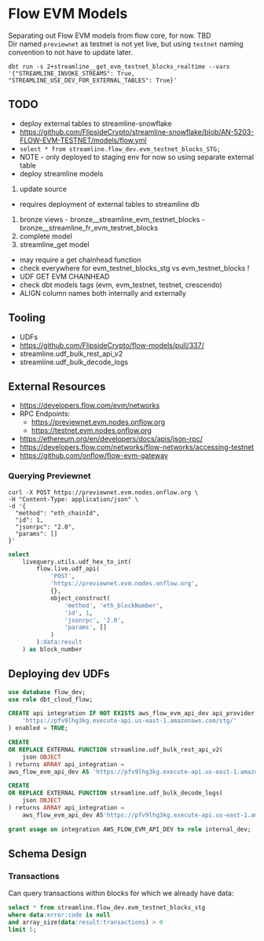 # Flow EVM Models

Separating out Flow EVM models from flow core, for now. TBD  
Dir named `previewnet` as testnet is not yet live, but using `testnet` naming convention to not have to update later.  

```shell
dbt run -s 2+streamline__get_evm_testnet_blocks_realtime --vars '{"STREAMLINE_INVOKE_STREAMS": True, "STREAMLINE_USE_DEV_FOR_EXTERNAL_TABLES": True}'
```

## TODO

 - deploy external tables to streamline-snowflake
  - https://github.com/FlipsideCrypto/streamline-snowflake/blob/AN-5203-FLOW-EVM-TESTNET/models/flow.yml
   - `select * from streamline.flow_dev.evm_testnet_blocks_STG;`
   - NOTE - only deployed to staging env for now so using separate external table
 - deploy streamline models
  1. update source
   - requires deployment of external tables to streamline db
  1. bronze views
    - bronze__streamline_evm_testnet_blocks
    - bronze__streamline_fr_evm_testnet_blocks
  1. complete model
  1. streamline_get model
   - may require a get chainhead function
 - check everywhere for evm_testnet_blocks_stg vs evm_testnet_blocks !
 - UDF GET EVM CHAINHEAD
 - check dbt models tags (evm, evm_testnet, testnet, crescendo)
 - ALIGN column names both internally and externally

## Tooling
 - UDFs
  - https://github.com/FlipsideCrypto/flow-models/pull/337/
  - streamline.udf_bulk_rest_api_v2
  - streamline.udf_bulk_decode_logs

## External Resources

 - https://developers.flow.com/evm/networks
  - RPC Endpoints:
    - https://previewnet.evm.nodes.onflow.org
    - https://testnet.evm.nodes.onflow.org
 - https://ethereum.org/en/developers/docs/apis/json-rpc/
 - https://developers.flow.com/networks/flow-networks/accessing-testnet
 - https://github.com/onflow/flow-evm-gateway

### Querying Previewnet
```shell
curl -X POST https://previewnet.evm.nodes.onflow.org \
-H "Content-Type: application/json" \
-d '{
  "method": "eth_chainId",
  "id": 1,
  "jsonrpc": "2.0",
  "params": []
}'
```

```sql
select
    livequery.utils.udf_hex_to_int(
        flow.live.udf_api(
            'POST',
            'https://previewnet.evm.nodes.onflow.org',
            {},
            object_construct(
                'method', 'eth_blockNumber',
                'id', 1,
                'jsonrpc', '2.0',
                'params', []
            )
        ):data:result
    ) as block_number
```

## Deploying dev UDFs
```sql
use database flow_dev;
use role dbt_cloud_flow;

CREATE api integration IF NOT EXISTS aws_flow_evm_api_dev api_provider = aws_api_gateway api_aws_role_arn = 'arn:aws:iam::704693948482:role/flow-api-stg-rolesnowflakeudfsAF733095-tPEdygwPC6IV' api_allowed_prefixes = (
    'https://pfv9lhg3kg.execute-api.us-east-1.amazonaws.com/stg/'
) enabled = TRUE;

CREATE
OR REPLACE EXTERNAL FUNCTION streamline.udf_bulk_rest_api_v2(
    json OBJECT
) returns ARRAY api_integration = 
aws_flow_evm_api_dev AS 'https://pfv9lhg3kg.execute-api.us-east-1.amazonaws.com/stg/udf_bulk_rest_api';

CREATE
OR REPLACE EXTERNAL FUNCTION streamline.udf_bulk_decode_logs(
    json OBJECT
) returns ARRAY api_integration =
    aws_flow_evm_api_dev AS'https://pfv9lhg3kg.execute-api.us-east-1.amazonaws.com/stg/bulk_decode_logs';

grant usage on integration AWS_FLOW_EVM_API_DEV to role internal_dev;

```

## Schema Design
### Transactions
Can query transactions within blocks for which we already have data:
```sql
select * from streamline.flow_dev.evm_testnet_blocks_stg
where data:error:code is null
and array_size(data:result:transactions) > 0
limit 5;
```
